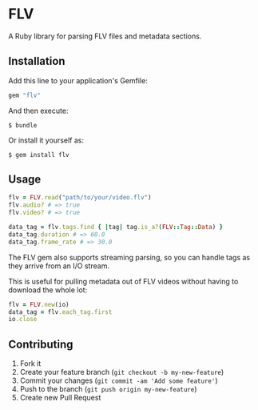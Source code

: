 # FLV

A Ruby library for parsing FLV files and metadata sections.

## Installation

Add this line to your application's Gemfile:

```ruby
gem "flv"
```

And then execute:

```shell
$ bundle
```

Or install it yourself as:

```shell
$ gem install flv
```

## Usage

```ruby
flv = FLV.read("path/to/your/video.flv")
flv.audio? # => true
flv.video? # => true

data_tag = flv.tags.find { |tag| tag.is_a?(FLV::Tag::Data) }
data_tag.duration # => 60.0
data_tag.frame_rate # => 30.0
```

The FLV gem also supports streaming parsing, so you can handle tags as they arrive from an I/O stream.

This is useful for pulling metadata out of FLV videos without having to download the whole lot:

```ruby
flv = FLV.new(io)
data_tag = flv.each_tag.first
io.close
```

## Contributing

1. Fork it
2. Create your feature branch (`git checkout -b my-new-feature`)
3. Commit your changes (`git commit -am 'Add some feature'`)
4. Push to the branch (`git push origin my-new-feature`)
5. Create new Pull Request
